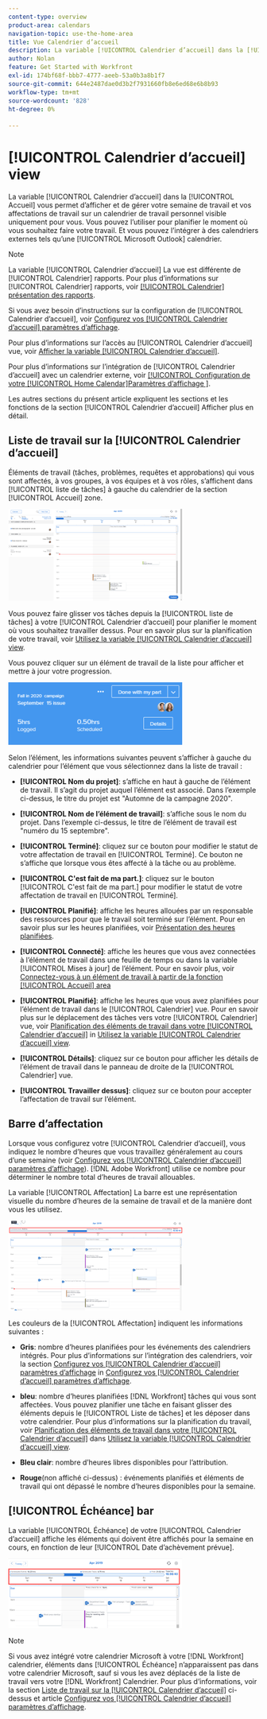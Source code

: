 ```yaml
---
content-type: overview
product-area: calendars
navigation-topic: use-the-home-area
title: Vue Calendrier d’accueil
description: La variable [!UICONTROL Calendrier d’accueil] dans la [!UICONTROL Accueil] vous permet d’afficher et de gérer votre semaine de travail et vos affectations de travail sur un calendrier de travail personnel visible uniquement pour vous. Vous pouvez l’utiliser pour planifier le moment où vous souhaitez faire votre travail. Et vous pouvez l’intégrer à des calendriers externes tels qu’une [!UICONTROL Microsoft Outlook] calendrier.
author: Nolan
feature: Get Started with Workfront
exl-id: 174bf68f-bbb7-4777-aeeb-53a0b3a8b1f7
source-git-commit: 644e2487dae0d3b2f7931660fb8e6ed68e6b8b93
workflow-type: tm+mt
source-wordcount: '828'
ht-degree: 0%

---
```


# [!UICONTROL Calendrier d’accueil] view

<!--
<p data-mc-conditions="QuicksilverOrClassic.Draft mode">Updated for QS except for section about expanding a work item in the list--this isn't working yet in QS.</p>
-->

La variable [!UICONTROL Calendrier d’accueil] dans la [!UICONTROL Accueil] vous permet d’afficher et de gérer votre semaine de travail et vos affectations de travail sur un calendrier de travail personnel visible uniquement pour vous. Vous pouvez l’utiliser pour planifier le moment où vous souhaitez faire votre travail. Et vous pouvez l’intégrer à des calendriers externes tels qu’une [!UICONTROL Microsoft Outlook] calendrier.

>[!NOTE]
>
>La variable [!UICONTROL Calendrier d’accueil] La vue est différente de [!UICONTROL Calendrier] rapports. Pour plus d’informations sur [!UICONTROL Calendrier] rapports, voir [[!UICONTROL Calendrier] présentation des rapports](../../../reports-and-dashboards/reports/calendars/calendar-reports-overview.md).

Si vous avez besoin d’instructions sur la configuration de [!UICONTROL Calendrier d’accueil], voir [Configurez vos [!UICONTROL Calendrier d’accueil] paramètres d’affichage](../../../workfront-basics/using-home/using-the-home-area/configure-home-calendar-view.md).

Pour plus d’informations sur l’accès au [!UICONTROL Calendrier d’accueil] vue, voir [Afficher la variable [!UICONTROL Calendrier d’accueil]](../../../workfront-basics/using-home/using-the-home-area/view-home-calendar.md).

Pour plus d’informations sur l’intégration de [!UICONTROL Calendrier d’accueil] avec un calendrier externe, voir [[!UICONTROL Configuration de votre [!UICONTROL Home Calendar]Paramètres d’affichage ]](../../../workfront-basics/using-home/using-the-home-area/configure-home-calendar-view.md).

Les autres sections du présent article expliquent les sections et les fonctions de la section [!UICONTROL Calendrier d’accueil] Afficher plus en détail.

## Liste de travail sur la [!UICONTROL Calendrier d’accueil]

Éléments de travail (tâches, problèmes, requêtes et approbations) qui vous sont affectés, à vos groupes, à vos équipes et à vos rôles, s’affichent dans [!UICONTROL liste de tâches] à gauche du calendrier de la section [!UICONTROL Accueil] zone.

![](assets/calview-qs-350x185.png)

Vous pouvez faire glisser vos tâches depuis la [!UICONTROL liste de tâches] à votre [!UICONTROL Calendrier d’accueil] pour planifier le moment où vous souhaitez travailler dessus. Pour en savoir plus sur la planification de votre travail, voir [Utilisez la variable [!UICONTROL Calendrier d’accueil] view](../../../workfront-basics/using-home/using-the-home-area/use-home-calendar-view.md).

Vous pouvez cliquer sur un élément de travail de la liste pour afficher et mettre à jour votre progression.

![](assets/work-item-cl-350x126.png)

Selon l’élément, les informations suivantes peuvent s’afficher à gauche du calendrier pour l’élément que vous sélectionnez dans la liste de travail :

* **[!UICONTROL Nom du projet]**: s’affiche en haut à gauche de l’élément de travail. Il s’agit du projet auquel l’élément est associé. Dans l’exemple ci-dessus, le titre du projet est &quot;Automne de la campagne 2020&quot;.
* **[!UICONTROL Nom de l’élément de travail]**: s’affiche sous le nom du projet. Dans l’exemple ci-dessus, le titre de l’élément de travail est &quot;numéro du 15 septembre&quot;.
* **[!UICONTROL Terminé]**: cliquez sur ce bouton pour modifier le statut de votre affectation de travail en [!UICONTROL Terminé]. Ce bouton ne s’affiche que lorsque vous êtes affecté à la tâche ou au problème.
* **[!UICONTROL C&#39;est fait de ma part.]**: cliquez sur le bouton [!UICONTROL C&#39;est fait de ma part.] pour modifier le statut de votre affectation de travail en [!UICONTROL Terminé].
* **[!UICONTROL Planifié]**: affiche les heures allouées par un responsable des ressources pour que le travail soit terminé sur l’élément. Pour en savoir plus sur les heures planifiées, voir [Présentation des heures planifiées](../../../manage-work/tasks/task-information/planned-hours.md).

* **[!UICONTROL Connecté]**: affiche les heures que vous avez connectées à l’élément de travail dans une feuille de temps ou dans la variable [!UICONTROL Mises à jour] de l’élément. Pour en savoir plus, voir [Connectez-vous à un élément de travail à partir de la fonction [!UICONTROL Accueil] area](../../../workfront-basics/using-home/using-the-home-area/log-time-on-work-item-in-home.md)

* **[!UICONTROL Planifié]**: affiche les heures que vous avez planifiées pour l’élément de travail dans le [!UICONTROL Calendrier] vue. Pour en savoir plus sur le déplacement des tâches vers votre [!UICONTROL Calendrier] vue, voir [Planification des éléments de travail dans votre [!UICONTROL Calendrier d’accueil]](../../../workfront-basics/using-home/using-the-home-area/use-home-calendar-view.md#scheduling-work-items-in-home-calendar) in [Utilisez la variable [!UICONTROL Calendrier d’accueil] view](../../../workfront-basics/using-home/using-the-home-area/use-home-calendar-view.md).

* **[!UICONTROL Détails]**: cliquez sur ce bouton pour afficher les détails de l’élément de travail dans le panneau de droite de la [!UICONTROL Calendrier] vue.
* **[!UICONTROL Travailler dessus]**: cliquez sur ce bouton pour accepter l’affectation de travail sur l’élément.

## Barre d’affectation

Lorsque vous configurez votre [!UICONTROL Calendrier d’accueil], vous indiquez le nombre d’heures que vous travaillez généralement au cours d’une semaine (voir [Configurez vos [!UICONTROL Calendrier d’accueil] paramètres d’affichage](../../../workfront-basics/using-home/using-the-home-area/configure-home-calendar-view.md)). [!DNL Adobe Workfront] utilise ce nombre pour déterminer le nombre total d’heures de travail allouables.

La variable [!UICONTROL Affectation] La barre est une représentation visuelle du nombre d’heures de la semaine de travail et de la manière dont vous les utilisez.

![](assets/allocation-bar-qs-350x181.png)

Les couleurs de la [!UICONTROL Affectation] indiquent les informations suivantes :

* **Gris**: nombre d’heures planifiées pour les événements des calendriers intégrés. Pour plus d’informations sur l’intégration des calendriers, voir la section [Configurez vos [!UICONTROL Calendrier d’accueil] paramètres d’affichage](../../../workfront-basics/using-home/using-the-home-area/configure-home-calendar-view.md#configuring-your-home-calendar-view) in [Configurez vos [!UICONTROL Calendrier d’accueil] paramètres d’affichage](../../../workfront-basics/using-home/using-the-home-area/configure-home-calendar-view.md).

* **bleu**: nombre d’heures planifiées [!DNL Workfront] tâches qui vous sont affectées. Vous pouvez planifier une tâche en faisant glisser des éléments depuis le [!UICONTROL Liste de tâches] et les déposer dans votre calendrier. Pour plus d’informations sur la planification du travail, voir [Planification des éléments de travail dans votre [!UICONTROL Calendrier d’accueil]](../../../workfront-basics/using-home/using-the-home-area/use-home-calendar-view.md#scheduling-work-items-in-home-calendar) dans [Utilisez la variable [!UICONTROL Calendrier d’accueil] view](../../../workfront-basics/using-home/using-the-home-area/use-home-calendar-view.md).

* **Bleu clair**: nombre d’heures libres disponibles pour l’attribution.
* **Rouge**(non affiché ci-dessus) : événements planifiés et éléments de travail qui ont dépassé le nombre d’heures disponibles pour la semaine.

## [!UICONTROL Échéance] bar

La variable [!UICONTROL Échéance] de votre [!UICONTROL Calendrier d’accueil] affiche les éléments qui doivent être affichés pour la semaine en cours, en fonction de leur [!UICONTROL Date d’achèvement prévue].

![](assets/duebar-qs-350x140.png)

>[!NOTE]
>
>Si vous avez intégré votre calendrier Microsoft à votre [!DNL Workfront] calendrier, éléments dans [!UICONTROL Échéance] n’apparaissent pas dans votre calendrier Microsoft, sauf si vous les avez déplacés de la liste de travail vers votre [!DNL Workfront] Calendrier. Pour plus d’informations, voir la section  [Liste de travail sur la [!UICONTROL Calendrier d’accueil]](#work-list-on-the-home-calendar) ci-dessus et article  [Configurez vos [!UICONTROL Calendrier d’accueil] paramètres d’affichage](../../../workfront-basics/using-home/using-the-home-area/configure-home-calendar-view.md).
